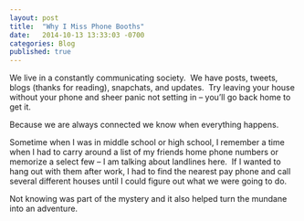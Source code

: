 ```yaml
---
layout: post
title:  "Why I Miss Phone Booths"
date:   2014-10-13 13:33:03 -0700
categories: Blog
published: true
---
```

We live in a constantly communicating society.  We have posts, tweets, blogs (thanks for reading), snapchats, and updates.  Try leaving your house without your phone and sheer panic not setting in – you’ll go back home to get it.

Because we are always connected we know when everything happens.

Sometime when I was in middle school or high school, I remember a time when I had to carry around a list of my friends home phone numbers or memorize a select few – I am talking about landlines here.  If I wanted to hang out with them after work, I had to find the nearest pay phone and call several different houses until I could figure out what we were going to do.

Not knowing was part of the mystery and it also helped turn the mundane into an adventure.
